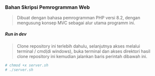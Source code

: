 ### Bahan Skripsi Pemrogramman Web

> Dibuat dengan bahasa pemrogramman PHP versi 8.2, dengan mengusung konsep MVC sebagai alur utama programm ini.


##### Run in dev
> Clone repository ini terlebih dahulu, selanjutnya akses melalui terminal / cmd(di windows), buka terminal dan akses direktori hasil clone repository ini kemudian jalankan baris perintah dibawah ini.  

```bash
# chmod +x server.sh
# ./server.sh
```